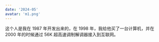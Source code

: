 ```yaml
---
date: '2024-05'
avatar: 'm1.png'
---
```


这个人是我在 1987 年开发出来的，在 1998 年，我给他买了一台计算机，并在 2000 年的时候通过 56K 超高速调制解调器接入到互联网。